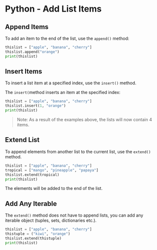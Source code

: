 # Python - Add List Items

## Append Items
To add an item to the end of the list, use the ```append()``` method:

```python
thislist = ["apple", "banana", "cherry"]
thislist.append("orange")
print(thislist)
```

## Insert Items
To insert a list item at a specified index, use the ```insert()``` method.

The ```insert(```method inserts an item at the specified index:

```python
thislist = ["apple", "banana", "cherry"]
thislist.insert(1, "orange")
print(thislist)
```
> Note: As a result of the examples above, the lists will now contain 4 items.

## Extend List
To append elements from another list to the current list, use the ```extend()``` method.

```python
thislist = ["apple", "banana", "cherry"]
tropical = ["mango", "pineapple", "papaya"]
thislist.extend(tropical)
print(thislist)
```
The elements will be added to the end of the list.

## Add Any Iterable
The ```extend()``` method does not have to append lists, you can add any iterable object (tuples, sets, dictionaries etc.).

```python
thislist = ["apple", "banana", "cherry"]
thistuple = ("kiwi", "orange")
thislist.extend(thistuple)
print(thislist)
```
